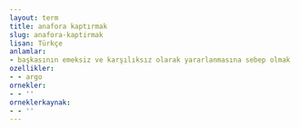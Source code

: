 ```yaml
---
layout: term
title: anafora kaptırmak
slug: anafora-kaptirmak
lisan: Türkçe
anlamlar:
- başkasının emeksiz ve karşılıksız olarak yararlanmasına sebep olmak
ozellikler:
- - argo
ornekler:
- - ''
orneklerkaynak:
- - ''
---
```

